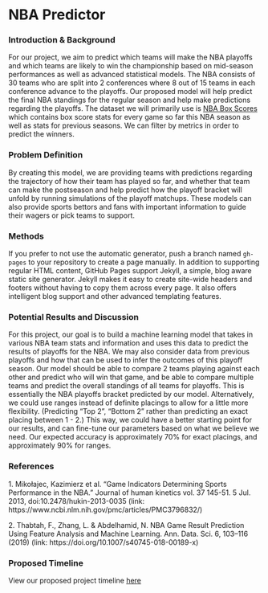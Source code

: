<!DOCTYPE html>
<html>
  
<h1>
<a id="intro" class="anchor" href="#intro" aria-hidden="true"><span aria-hidden="true" class="octicon octicon-link"></span></a>NBA Predictor</h1>
  
<body>

<h3>
<a id="intro" class="anchor" href="#intro" aria-hidden="true"><span aria-hidden="true" class="octicon octicon-link"></span></a>Introduction & Background</h3>
<p>For our project, we aim to predict which teams will make the NBA playoffs and which teams are likely to win the championship based on mid-season performances as well as advanced statistical models. The NBA consists of 30 teams who are split into 2 conferences where 8 out of 15 teams in each conference advance to the playoffs. Our proposed model will help predict the final NBA standings for the regular season and help make predictions regarding the playoffs. The dataset we will primarily use is <a href="https://www.nba.com/stats/teams/boxscores/"> NBA Box Scores </a> which contains box score stats for every game so far this NBA season as well as stats for previous seasons. We can filter by metrics in order to predict the winners.
</p>
<h3>
<a id="problem_definition" class="anchor" href="#problem_definition" aria-hidden="true"><span aria-hidden="true" class="octicon octicon-link"></span></a>Problem Definition</h3>
<p>By creating this model, we are providing teams with predictions regarding the trajectory of how their team has played so far, and whether that team can make the postseason and help predict how the playoff bracket will unfold by running simulations of the playoff matchups. These models can also provide sports bettors and fans with important information to guide their wagers or pick teams to support. </p>
<h3>
<a id="methods" class="anchor" href="#methods" aria-hidden="true"><span aria-hidden="true" class="octicon octicon-link"></span></a>Methods</h3>
<p>If you prefer to not use the automatic generator, push a branch named <code>gh-pages</code> to your repository to create a page manually. In addition to supporting regular HTML content, GitHub Pages support Jekyll, a simple, blog aware static site generator. Jekyll makes it easy to create site-wide headers and footers without having to copy them across every page. It also offers intelligent blog support and other advanced templating features.</p>
<h3>
<a id="results" class="anchor" href="#results" aria-hidden="true"><span aria-hidden="true" class="octicon octicon-link"></span></a>Potential Results and Discussion</h3>
<p>For this project, our goal is to build a machine learning model that takes in various NBA team stats and information and uses this data to predict the results of playoffs for the NBA. We may also consider data from previous playoffs and how that can be used to infer the outcomes of this playoff season. Our model should be able to compare 2 teams playing against each other and predict who will win that game, and be able to compare multiple teams and predict the overall standings of all teams for playoffs. This is essentially the NBA playoffs bracket predicted by our model. Alternatively, we could use ranges instead of definite placings to allow for a little more flexibility. (Predicting “Top 2”, “Bottom 2” rather than predicting an exact placing between 1 - 2.) This way, we could have a better starting point for our results, and can fine-tune our parameters based on what we believe we need. Our expected accuracy is approximately 70% for exact placings, and approximately 90% for ranges.
</p>
<h3>
<a id="refs" class="anchor" href="#refs" aria-hidden="true"><span aria-hidden="true" class="octicon octicon-link"></span></a>References</h3>
  <p>1. Mikołajec, Kazimierz et al. “Game Indicators Determining Sports Performance in the NBA.” Journal of human kinetics vol. 37 145-51. 5 Jul. 2013, doi:10.2478/hukin-2013-0035 (link: https://www.ncbi.nlm.nih.gov/pmc/articles/PMC3796832/)
  </p>
  <p> 2. Thabtah, F., Zhang, L. & Abdelhamid, N. NBA Game Result Prediction Using Feature Analysis and Machine Learning. Ann. Data. Sci. 6, 103–116 (2019) (link: https://doi.org/10.1007/s40745-018-00189-x)
  </p>

<h3>
<a id="timeline" class="anchor" href="#timeline" aria-hidden="true"><span aria-hidden="true" class="octicon octicon-link"></span></a>Proposed Timeline</h3>
  <p>View our proposed project timeline <a href="https://gtvault-my.sharepoint.com/:x:/g/personal/kcolaco3_gatech_edu/Ed745itnB4BNrrMAhuP-s-cBbbwPmu2WzhvwIJb2FZzEMQ?e=TfflJm/"> here </a></p>
  </body>
</html>

